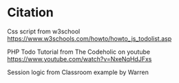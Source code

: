 # Citation

Css script from w3school
https://www.w3schools.com/howto/howto_js_todolist.asp

PHP Todo Tutorial from The Codeholic on youtube
https://www.youtube.com/watch?v=NxeNqHdJFxs

Session logic from Classroom example by Warren
